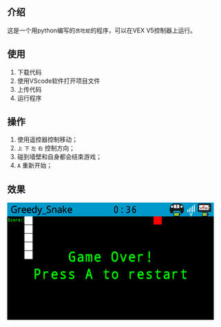 ## 介绍

这是一个用python编写的`贪吃蛇`的程序，可以在VEX V5控制器上运行。

## 使用

1. 下载代码
2. 使用VScode软件打开项目文件
3. 上传代码
4. 运行程序

## 操作

1. 使用遥控器控制移动；
2. `上` `下` `左` `右` 控制方向；
3. 碰到墙壁和自身都会结束游戏；
3. `A` 重新开始；


## 效果

![](./images/greedy_snake.png)

